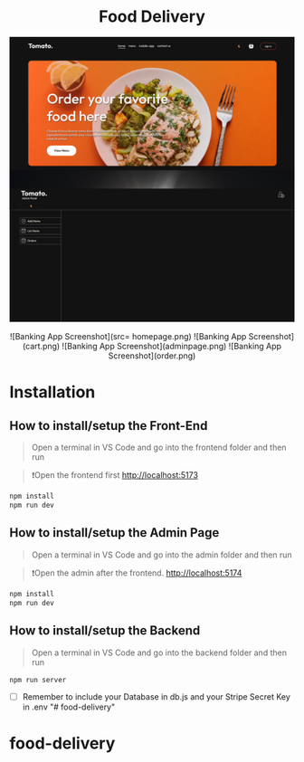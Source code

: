 
<h1 align="center">Food Delivery</h1>
  
  
  <p align="center">
    

    
  </p>


![Picture](https://raw.githubusercontent.com/fr0st-iwnl/assets/main/thumbnails/tomato.png)


<p align="center">
    ![Banking App Screenshot](src= homepage.png)
    ![Banking App Screenshot](cart.png)
    ![Banking App Screenshot](adminpage.png)
    ![Banking App Screenshot](order.png)
</p>

# Installation

<h2>How to install/setup the Front-End</h2>

> Open a terminal in VS Code and go into the frontend folder and then run

>❗Open the frontend first [http://localhost:5173](http://localhost:5173)


```
npm install
npm run dev
```


<h2>How to install/setup the Admin Page</h2>

> Open a terminal in VS Code and go into the admin folder and then run

>❗Open the admin after the frontend. [http://localhost:5174](http://localhost:5174)

```
npm install
npm run dev
```
   
<h2>How to install/setup the Backend</h2>

> Open a terminal in VS Code and go into the backend folder and then run

```
npm run server
```

- [ ] Remember to include your Database in db.js and your Stripe Secret Key in .env
"# food-delivery" 
# food-delivery
